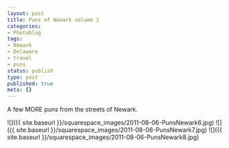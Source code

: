 ```yaml
---
layout: post
title: Puns of Newark volume 2
categories:
- Photoblog
tags:
- Newark
- Delaware
- travel
- puns
status: publish
type: post
published: true
meta: {}
---
```


A few MORE puns from the streets of Newark.

![]({{ site.baseurl }}/squarespace_images/2011-08-06-PunsNewark6.jpg)
![]({{ site.baseurl }}/squarespace_images/2011-08-06-PunsNewark7.jpg)
![]({{ site.baseurl }}/squarespace_images/2011-08-06-PunsNewark8.jpg)